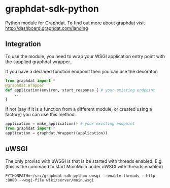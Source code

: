 graphdat-sdk-python
===================

Python module for Graphdat. To find out more about graphdat visit http://dashboard.graphdat.com/landing

Integration
-----------

To use the module, you need to wrap your WSGI application entry point with the supplied graphdat wrapper.

If you have a declared function endpoint then you can use the decorator:

```python
from graphdat import *
@graphdat.Wrapper
def application(environ, start_response { # your existing endpoint
	...
}
```

If not (say if it is a function from a different module, or created using a factory) you can use this method:

```python
application = make_application() # your existing endpoint
from graphdat import *
application = graphdat.Wrapper((application))
```

uWSGI
-----

The only proviso with uWSGI is that is be started with threads enabled. E.g. (this is the command to start MoinMoin under uWSGI with threads enabled)

```
PYTHONPATH=~/src/graphdat-sdk-python uwsgi --enable-threads --http :8080 --wsgi-file wiki/server/moin.wsgi
```
